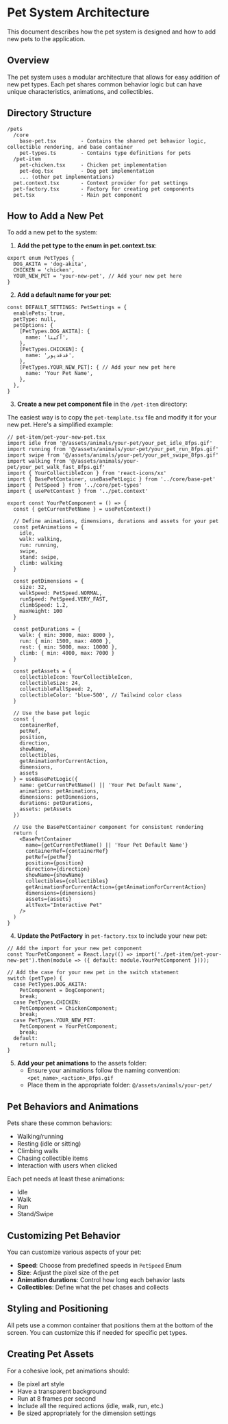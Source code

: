 # Pet System Architecture

This document describes how the pet system is designed and how to add new pets to the application.

## Overview

The pet system uses a modular architecture that allows for easy addition of new pet types. Each pet shares common behavior logic but can have unique characteristics, animations, and collectibles.

## Directory Structure

```
/pets
  /core
    base-pet.tsx        - Contains the shared pet behavior logic, collectible rendering, and base container
    pet-types.ts        - Contains type definitions for pets
  /pet-item
    pet-chicken.tsx     - Chicken pet implementation
    pet-dog.tsx         - Dog pet implementation
    ... (other pet implementations)
  pet.context.tsx       - Context provider for pet settings
  pet-factory.tsx       - Factory for creating pet components
  pet.tsx               - Main pet component
```

## How to Add a New Pet

To add a new pet to the system:

1. **Add the pet type to the enum in pet.context.tsx**:

```tsx
export enum PetTypes {
  DOG_AKITA = 'dog-akita',
  CHICKEN = 'chicken',
  YOUR_NEW_PET = 'your-new-pet', // Add your new pet here
}
```

2. **Add a default name for your pet**:

```tsx
const DEFAULT_SETTINGS: PetSettings = {
  enablePets: true,
  petType: null,
  petOptions: {
    [PetTypes.DOG_AKITA]: {
      name: 'آکیتا',
    },
    [PetTypes.CHICKEN]: {
      name: 'قدقدپور',
    },
    [PetTypes.YOUR_NEW_PET]: { // Add your new pet here
      name: 'Your Pet Name',
    },
  },
}
```

3. **Create a new pet component file** in the `/pet-item` directory:

The easiest way is to copy the `pet-template.tsx` file and modify it for your new pet. Here's a simplified example:

```tsx
// pet-item/pet-your-new-pet.tsx
import idle from '@/assets/animals/your-pet/your_pet_idle_8fps.gif'
import running from '@/assets/animals/your-pet/your_pet_run_8fps.gif'
import swipe from '@/assets/animals/your-pet/your_pet_swipe_8fps.gif'
import walking from '@/assets/animals/your-pet/your_pet_walk_fast_8fps.gif'
import { YourCollectibleIcon } from 'react-icons/xx'
import { BasePetContainer, useBasePetLogic } from '../core/base-pet'
import { PetSpeed } from '../core/pet-types'
import { usePetContext } from '../pet.context'

export const YourPetComponent = () => {
  const { getCurrentPetName } = usePetContext()
  
  // Define animations, dimensions, durations and assets for your pet
  const petAnimations = {
    idle,
    walk: walking,
    run: running,
    swipe,
    stand: swipe,
    climb: walking
  }
  
  const petDimensions = {
    size: 32,
    walkSpeed: PetSpeed.NORMAL,
    runSpeed: PetSpeed.VERY_FAST,
    climbSpeed: 1.2,
    maxHeight: 100
  }
  
  const petDurations = {
    walk: { min: 3000, max: 8000 },
    run: { min: 1500, max: 4000 },
    rest: { min: 5000, max: 10000 },
    climb: { min: 4000, max: 7000 }
  }
  
  const petAssets = {
    collectibleIcon: YourCollectibleIcon,
    collectibleSize: 24,
    collectibleFallSpeed: 2,
    collectibleColor: 'blue-500', // Tailwind color class
  }

  // Use the base pet logic
  const {
    containerRef,
    petRef,
    position,
    direction,
    showName,
    collectibles,
    getAnimationForCurrentAction,
    dimensions,
    assets
  } = useBasePetLogic({
    name: getCurrentPetName() || 'Your Pet Default Name',
    animations: petAnimations,
    dimensions: petDimensions,
    durations: petDurations,
    assets: petAssets
  })

  // Use the BasePetContainer component for consistent rendering
  return (
    <BasePetContainer 
      name={getCurrentPetName() || 'Your Pet Default Name'}
      containerRef={containerRef}
      petRef={petRef}
      position={position}
      direction={direction}
      showName={showName}
      collectibles={collectibles}
      getAnimationForCurrentAction={getAnimationForCurrentAction}
      dimensions={dimensions}
      assets={assets}
      altText="Interactive Pet"
    />
  )
}
```

4. **Update the PetFactory** in `pet-factory.tsx` to include your new pet:

```tsx
// Add the import for your new pet component
const YourPetComponent = React.lazy(() => import('./pet-item/pet-your-new-pet').then(module => ({ default: module.YourPetComponent })));

// Add the case for your new pet in the switch statement
switch (petType) {
  case PetTypes.DOG_AKITA:
    PetComponent = DogComponent;
    break;
  case PetTypes.CHICKEN:
    PetComponent = ChickenComponent;
    break;
  case PetTypes.YOUR_NEW_PET:
    PetComponent = YourPetComponent;
    break;
  default:
    return null;
}
```

5. **Add your pet animations** to the assets folder:
   - Ensure your animations follow the naming convention: `<pet_name>_<action>_8fps.gif`
   - Place them in the appropriate folder: `@/assets/animals/your-pet/`

## Pet Behaviors and Animations

Pets share these common behaviors:
- Walking/running
- Resting (idle or sitting)
- Climbing walls
- Chasing collectible items
- Interaction with users when clicked

Each pet needs at least these animations:
- Idle
- Walk
- Run
- Stand/Swipe

## Customizing Pet Behavior

You can customize various aspects of your pet:

- **Speed**: Choose from predefined speeds in `PetSpeed` Enum
- **Size**: Adjust the pixel size of the pet
- **Animation durations**: Control how long each behavior lasts
- **Collectibles**: Define what the pet chases and collects

## Styling and Positioning

All pets use a common container that positions them at the bottom of the screen. You can customize this if needed for specific pet types.

## Creating Pet Assets

For a cohesive look, pet animations should:
- Be pixel art style
- Have a transparent background
- Run at 8 frames per second
- Include all the required actions (idle, walk, run, etc.)
- Be sized appropriately for the dimension settings

